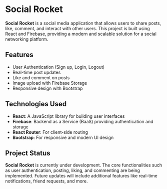 # Social Rocket

**Social Rocket** is a social media application that allows users to share posts, like, comment, and interact with other users. This project is built using React and Firebase, providing a modern and scalable solution for a social networking platform.

## Features

- User Authentication (Sign up, Login, Logout)
- Real-time post updates
- Like and comment on posts
- Image upload with Firebase Storage
- Responsive design with Bootstrap

## Technologies Used

- **React**: A JavaScript library for building user interfaces
- **Firebase**: Backend as a Service (BaaS) providing authentication and storage
- **React Router**: For client-side routing
- **Bootstrap**: For responsive and modern UI design

## Project Status

**Social Rocket** is currently under development. The core functionalities such as user authentication, posting, liking, and commenting are being implemented. Future updates will include additional features like real-time notifications, friend requests, and more.
